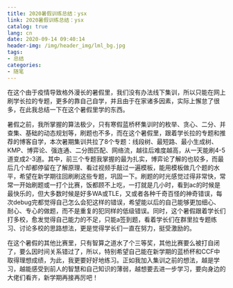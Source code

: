 ```yaml
---
title: 2020暑假训练总结：ysx
link: 2020暑假训练总结：ysx
catalog: true
lang: cn
date: 2020-09-14 09:40:14
header-img: /img/header_img/lml_bg.jpg
tags:
- 总结
categories:
- 随笔
---
```

在这个由于疫情导致格外漫长的暑假里，我们没有办法线下集训，所以只能在网上刷学长拉的专题，更多的靠自己自学，并且由于在家诸多因素，实际上懈怠了很多，在此我总结一下在这个暑假里学的东西。

暑假之前，我所掌握的算法极少，只有寒假蓝桥杯集训时的枚举、贪心、二分、并查集、基础的动态规划等，刷题也不多，而在这个暑假里，跟着学长拉的专题和推荐的博客自学，本次暑期集训共拉了8个专题：线段树、最短路、最小生成树、KMP、博弈论、强连通、二分图匹配、网络流，越往后难度越高，从一天能刷4-5道变成2-3道。其中，前三个专题我掌握的最为扎实，博弈论了解的也较多，而最后几个却都停留在了解原理、看过视频手敲过一遍模板，能用模板做几个题的水平，希望在新学期往回刷刷这些专题，巩固一下。刷题的时光感觉过得非常快，常常一开始刷题或一打个比赛，饭都顾不上吃，一打就是几小时，看到ac的时候是最快乐的，但大多数时候是好多WA或TLE，又或者各种千奇百怪的神奇错误，每次debug完都觉得自己怎么会犯这样的错误，希望能以后的自己能够更加细心、耐心、专心的做题，而不是重复的犯同样的低级错误。同时，这个暑假跟着学长们打多校，愈发觉得自己能力的不足，只能a签到题，看着学长们在群里拉专题练习、讨论多校的思路想法，更是觉得学长们一直在努力，挺受激励的。

在这个暑假的其他比赛里，只有智算之道水了个三等奖，其他比赛要么被打自闭了，要么因时间关系错过了，所以，特别希望自己能在新学期的蓝桥杯和CCF中取得理想成绩，为此，我更要好好地练习。正如我加入集训之前的想法，越是学习，越能感受到前人的智慧和自己知识的薄弱，越想要去进一步学习，要向身边的大佬们看齐，新学期再接再厉吧！
